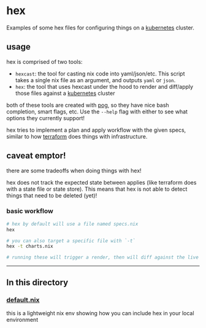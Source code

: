 # hex

Examples of some hex files for configuring things on a [kubernetes](https://kubernetes.io/) cluster.

## usage

hex is comprised of two tools:

- `hexcast`: the tool for casting nix code into yaml/json/etc. This script takes a single nix file as an argument, and outputs `yaml` or `json`.
- `hex`: the tool that uses hexcast under the hood to render and diff/apply those files against a [kubernetes](https://kubernetes.io/) cluster

both of these tools are created with [pog](../../mods/pog.nix), so they have nice bash completion, smart flags, etc. Use the `--help` flag with either to see what options they currently support!

hex tries to implement a plan and apply workflow with the given specs, similar to how [terraform](https://developer.hashicorp.com/terraform) does things with infrastructure.

## caveat emptor!

there are some tradeoffs when doing things with hex!

hex does not track the expected state between applies (like terraform does with a state file or state store). This means that hex is not able to detect things that need to be deleted (yet)!

### basic workflow

```bash
# hex by default will use a file named specs.nix
hex

# you can also target a specific file with `-t`
hex -t charts.nix

# running these will trigger a render, then will diff against the live state of the cluster!
```

---

## In this directory

### [default.nix](./default.nix)

this is a lightweight nix env showing how you can include hex in your local environment
